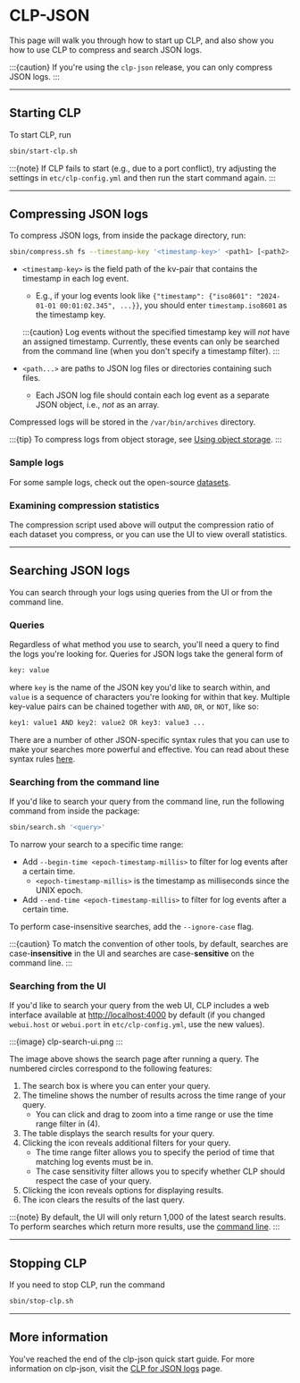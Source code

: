 # CLP-JSON

This page will walk you through how to start up CLP, and also show you how to use CLP to compress and search JSON logs.

:::{caution}
If you're using the `clp-json` release, you can only compress JSON logs.
:::

---

## Starting CLP

To start CLP, run

```bash
sbin/start-clp.sh
```

:::{note}
If CLP fails to start (e.g., due to a port conflict), try adjusting the settings in
`etc/clp-config.yml` and then run the start command again.
:::

---

## Compressing JSON logs

To compress JSON logs, from inside the package directory, run:

```bash
sbin/compress.sh fs --timestamp-key '<timestamp-key>' <path1> [<path2> ...]
```

* `<timestamp-key>` is the field path of the kv-pair that contains the timestamp in each log event.
    * E.g., if your log events look like
      `{"timestamp": {"iso8601": "2024-01-01 00:01:02.345", ...}}`, you should enter
      `timestamp.iso8601` as the timestamp key.

  :::{caution}
  Log events without the specified timestamp key will _not_ have an assigned timestamp. Currently,
  these events can only be searched from the command line (when you don't specify a timestamp
  filter).
  :::

* `<path...>` are paths to JSON log files or directories containing such files.
    * Each JSON log file should contain each log event as a separate JSON object,
      i.e., _not_ as an array.

Compressed logs will be stored in the `/var/bin/archives` directory.

:::{tip}
To compress logs from object storage, see
[Using object storage](../../guides/guides-using-object-storage/index).
:::

### Sample logs

For some sample logs, check out the open-source [datasets](../../resources/resources-datasets.md).

### Examining compression statistics

The compression script used above will output the compression ratio of each dataset you compress, or
you can use the UI to view overall statistics.

---

## Searching JSON logs

You can search through your logs using queries from the UI or from the command line.

### Queries

Regardless of what method you use to search, you'll need a query to find the logs you're looking for. Queries for JSON logs take the general form of

```bash
key: value
```

where `key` is the name of the JSON key you'd like to search within, and `value` is a sequence of characters you're looking for within that key. Multiple key-value pairs can be chained together with `AND`, `OR`, or `NOT`, like so:

```bash
key1: value1 AND key2: value2 OR key3: value3 ...
```

There are a number of other JSON-specific syntax rules that you can use to make your searches more powerful and effective. You can read about these syntax rules [here](../../reference/reference-json-search-syntax).

### Searching from the command line

If you'd like to search your query from the command line, run the following command from inside the package:

```bash
sbin/search.sh '<query>'
```

To narrow your search to a specific time range:

* Add `--begin-time <epoch-timestamp-millis>` to filter for log events after a certain time.
    * `<epoch-timestamp-millis>` is the timestamp as milliseconds since the UNIX epoch.
* Add `--end-time <epoch-timestamp-millis>` to filter for log events after a certain time.

To perform case-insensitive searches, add the `--ignore-case` flag.

:::{caution}
To match the convention of other tools, by default, searches are case-**insensitive** in the UI and
searches are case-**sensitive** on the command line.
:::

### Searching from the UI

If you'd like to search your query from the web UI, CLP includes a web interface available at [http://localhost:4000](http://localhost:4000) by default (if you changed `webui.host` or `webui.port` in `etc/clp-config.yml`, use the new values).

:::{image} clp-search-ui.png
:::

The image above shows the search page after running a query. The numbered circles correspond to the following features:

1. The search box is where you can enter your query.
2. The timeline shows the number of results across the time range of your query.
   * You can click and drag to zoom into a time range or use the time range filter in (4).
3. The table displays the search results for your query.
4. Clicking the <i class="fa fa-bars"></i> icon reveals additional filters for your query.
   * The time range filter allows you to specify the period of time that matching log events must be
     in.
   * The case sensitivity filter allows you to specify whether CLP should respect the case of your
     query.
5. Clicking the <i class="fa fa-cog"></i> icon reveals options for displaying results.
6. The <i class="fa fa-trash"></i> icon clears the results of the last query.

:::{note}
By default, the UI will only return 1,000 of the latest search results. To perform searches which
return more results, use the [command line](#searching-from-the-command-line).
:::

---

## Stopping CLP

If you need to stop CLP, run the command

```bash
sbin/stop-clp.sh
```

---

## More information

You've reached the end of the clp-json quick start guide. For more information on clp-json, visit the [CLP for JSON logs](../../core/core-clp-s) page.
